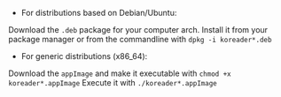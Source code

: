 - For distributions based on Debian/Ubuntu:

Download the `.deb` package for your computer arch.
Install it from your package manager or from the commandline with `dpkg -i koreader*.deb`

- For generic distributions (x86_64):

Download the `appImage` and make it executable with `chmod +x koreader*.appImage`
Execute it with `./koreader*.appImage`
